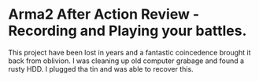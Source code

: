 # Arma2 After Action Review - Recording and Playing your battles.

This project have been lost in years and a fantastic coincedence brought it back from oblivion. I was cleaning up old computer grabage and found a rusty HDD. I plugged tha tin and was able to recover this.

